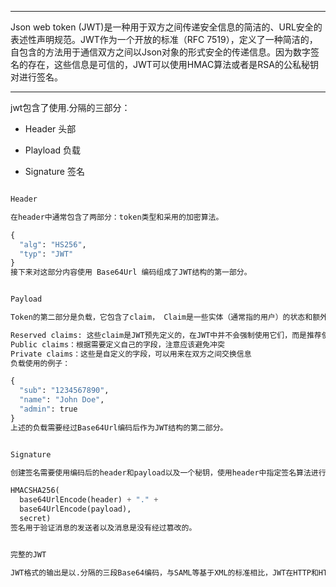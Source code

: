 
---
Json web token (JWT)是一种用于双方之间传递安全信息的简洁的、URL安全的表述性声明规范。JWT作为一个开放的标准（RFC 7519），定义了一种简洁的，自包含的方法用于通信双方之间以Json对象的形式安全的传递信息。因为数字签名的存在，这些信息是可信的，JWT可以使用HMAC算法或者是RSA的公私秘钥对进行签名。

---

jwt包含了使用.分隔的三部分：

- Header     头部

- Playload   负载

- Signature  签名

``` python

Header

在header中通常包含了两部分：token类型和采用的加密算法。

{
  "alg": "HS256",
  "typ": "JWT"
}  
接下来对这部分内容使用 Base64Url 编码组成了JWT结构的第一部分。


Payload

Token的第二部分是负载，它包含了claim， Claim是一些实体（通常指的用户）的状态和额外的元数据，有三种类型的claim： reserved, public 和 private.

Reserved claims: 这些claim是JWT预先定义的，在JWT中并不会强制使用它们，而是推荐使用，常用的有 iss（签发者）, exp（过期时间戳）, sub（面向的用户）, aud（接收方）, iat（签发时间）。
Public claims：根据需要定义自己的字段，注意应该避免冲突
Private claims：这些是自定义的字段，可以用来在双方之间交换信息
负载使用的例子：

{
  "sub": "1234567890",
  "name": "John Doe",
  "admin": true
}
上述的负载需要经过Base64Url编码后作为JWT结构的第二部分。


Signature

创建签名需要使用编码后的header和payload以及一个秘钥，使用header中指定签名算法进行签名。例如如果希望使用HMAC SHA256算法，那么签名应该使用下列方式创建：

HMACSHA256(
  base64UrlEncode(header) + "." +
  base64UrlEncode(payload),
  secret)  
签名用于验证消息的发送者以及消息是没有经过篡改的。


完整的JWT

JWT格式的输出是以.分隔的三段Base64编码，与SAML等基于XML的标准相比，JWT在HTTP和HTML环境中更容易传递。

```
